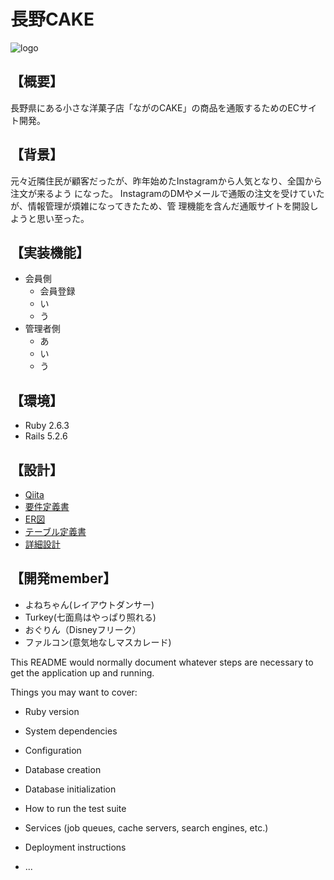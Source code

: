 # 長野CAKE
![logo](https://user-images.githubusercontent.com/89951429/143560387-bbef4ed5-5dc3-4864-83c0-23886ce31431.jpg)
## 【概要】
長野県にある小さな洋菓子店「ながのCAKE」の商品を通販するためのECサイト開発。
## 【背景】
元々近隣住民が顧客だったが、昨年始めたInstagramから人気となり、全国から注文が来るよう
になった。
InstagramのDMやメールで通販の注文を受けていたが、情報管理が煩雑になってきたため、管
理機能を含んだ通販サイトを開設しようと思い至った。
## 【実装機能】
* 会員側
  * 会員登録
  * い
  * う
* 管理者側
  * あ
  * い
  * う
## 【環境】
* Ruby 2.6.3
* Rails 5.2.6
## 【設計】
* [Qiita](http://qiita.com)
* [要件定義書]()
* [ER図]()
* [テーブル定義書](https://docs.google.com/spreadsheets/d/1IIGErIiRCeMoZLQxkHS6TNV7i_zJbbs_jDjifImiGNo/edit#gid=1437272886)
* [詳細設計]()

## 【開発member】
* よねちゃん(レイアウトダンサー)
* Turkey(七面鳥はやっぱり照れる)
* おぐりん（Disneyフリーク）
* ファルコン(意気地なしマスカレード)


This README would normally document whatever steps are necessary to get the
application up and running.

Things you may want to cover:

* Ruby version

* System dependencies

* Configuration

* Database creation

* Database initialization

* How to run the test suite

* Services (job queues, cache servers, search engines, etc.)

* Deployment instructions

* ...
